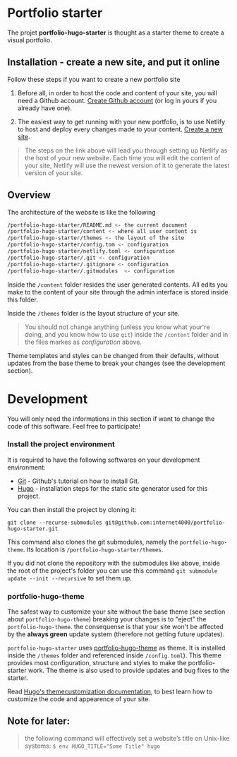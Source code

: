 # Portfolio starter

The projet **portfolio-hugo-starter** is thought as a starter theme to
create a visual portfolio.

## Installation - create a new site, and put it online

Follow these steps if you want to create a new portfolio site

1. Before all, in order to host the code and content of your site, you
will need a Github account. [Create Github
account](https://github.com/join?source=header-home) (or log in yours
if you already have one).

2. The easiest way to get running with your new portfolio, is to use
Netlify to host and deploy every changes made to your content. [Create a new
site](https://app.netlify.com/start/deploy?repository=https://github.com/internet4000/portfolio-hugo-starter).

> The steps on the link above will lead you through setting up Netlify
> as the host of your new website. Each time you will edit the content
> of your site, Netlify will use the newest version of it to generate
> the latest version of your site.

## Overview

The architecture of the website is like the following

``` bash
/portfolio-hugo-starter/README.md <- the current document
/portfolio-hugo-starter/content <- where all user content is
/portfolio-hugo-starter/themes <- the layout of the site
/portfolio-hugo-starter/config.tom <- configuration
/portfolio-hugo-starter/netlify.toml <- configuration
/portfolio-hugo-starter/.git <- configuration
/portfolio-hugo-starter/.gitignore <- configuration
/portfolio-hugo-starter/.gitmodules  <- configuration
```

Inside the `/content` folder resides the user generated contents. All
edits you make to the content of your site through the admin interface
is stored inside this folder.

Inside the `/themes` folder is the layout structure of your site.

> You should not change anything (unless you know what your're
> doing, and you know how to use `git`) inside the `/content` folder
> and in the files markes as  _configuration_ above.

Theme templates and styles can be changed from their defaults, without
updates from the base theme to break your changes (see the
development section).

# Development

You will only need the informations in this section if want to change
the code of this software. Feel free to participate!

### Install the project environment

It is required to have the following softwares on your development
environment:

- [Git](https://help.github.com/articles/set-up-git/) - Github's
  tutorial on how to install Git.
- [Hugo](https://gohugo.io/getting-started/installing/) - installation
  steps for the static site generator used for this project.

You can then install the project by cloning it:

`git clone --recurse-submodules git@github.com:internet4000/portfolio-hugo-starter.git`

This command also clones the git submodules, namely the
 `portfolio-hugo-theme`. Its location is
 `/portfolio-hugo-starter/themes`.

If you did not clone the repository with the submodules like above,
inside the root of the project's folder you can use this command `git
submodule update --init --recursive` to set them up.

### portfolio-hugo-theme

The safest way to customize your site without the base theme (see section about
`portfolio-hugo-theme`) breaking your changes is to "eject" the
`portfolio-hugo-theme`. the consequense is that your site won't be
affected by the **always green** update system (therefore not getting
future updates).

`portfolio-hugo-starter` uses [portfolio-hugo-theme](
 https://github.com/internet4000/portfolio-hugo-theme) as theme. It is
 installed inside the `/themes` folder and referenced inside
 `/config.toml`). This theme provides most configuration, structure
 and styles to make the portfolio-starter work. The theme is also used
 to provide updates and bug fixes to the starter.
 
Read [Hugo's themecustomization documentation](https://gohugo.io/themes/customizing/), to best learn how to customize the
code and appearence of your site.
 

## Note for later:

> the following command will effectively set a website’s title on
Unix-like systems: `$ env HUGO_TITLE="Some Title" hugo`
